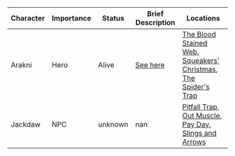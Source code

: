 |Character|Importance| Status|               Brief Description              |                                                                                                                 Locations                                                                                                                 |
|---------|----------|-------|----------------------------------------------|-------------------------------------------------------------------------------------------------------------------------------------------------------------------------------------------------------------------------------------------|
|  Arakni |   Hero   | Alive |[See here](../heroes-of-rathe/arakni-about.md)|         [The Blood Stained Web](../main-story/09-dynasty/the-blood-stained-web.md), [Squeakers' Christmas](../main-story/10-outsiders/squeakers-christmas.md), [The Spider's Trap](../main-story/10-outsiders/the-spiders-trap.md)        |
| Jackdaw |    NPC   |unknown|                      nan                     |[Pitfall Trap](../flavour.md#pitfall-trap---cru127), [Out Muscle](../flavour.md#out-muscle---mon248), [Pay Day](../flavour.md#pay-day---dyn123), [Slings and Arrows](../main-story/02-arcane-rising/the-jaws-of-death.md#slings-and-arrows)|